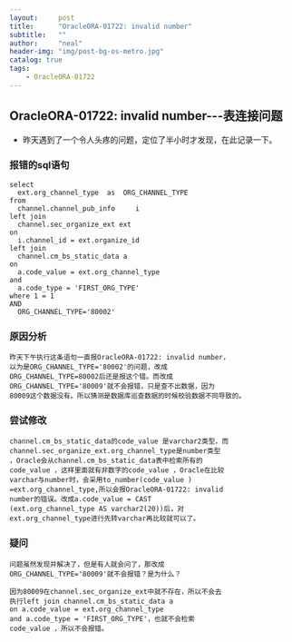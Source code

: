 ```yaml
---
layout:     post
title:      "OracleORA-01722: invalid number" 
subtitle:   ""
author:     "neal"
header-img: "img/post-bg-os-metro.jpg"
catalog: true
tags:
    - OracleORA-01722
---
```


## OracleORA-01722: invalid number---表连接问题 ##
- 昨天遇到了一个令人头疼的问题，定位了半小时才发现，在此记录一下。


### 报错的sql语句 ###

	select 
	  ext.org_channel_type  as  ORG_CHANNEL_TYPE
	from 
      channel.channel_pub_info     i
	left join 
      channel.sec_organize_ext ext
	on 
      i.channel_id = ext.organize_id
	left join 
      channel.cm_bs_static_data a
	on 
      a.code_value = ext.org_channel_type
	and 
      a.code_type = 'FIRST_ORG_TYPE'
	where 1 = 1
	AND 
      ORG_CHANNEL_TYPE='80002' 


### 原因分析 ###

	昨天下午执行这条语句一直报OracleORA-01722: invalid number，
	以为是ORG_CHANNEL_TYPE='80002'的问题，改成
	ORG_CHANNEL_TYPE=80002后还是报这个错。而改成
	ORG_CHANNEL_TYPE='80009'就不会报错，只是查不出数据，因为
	80009这个数据没有。所以猜测是数据库巡查数据的时候校验数据不同导致的。

### 尝试修改 ###

	channel.cm_bs_static_data的code_value 是varchar2类型，而
	channel.sec_organize_ext.org_channel_type是number类型
	，Oracle会从channel.cm_bs_static_data表中检索所有的
	code_value ，这样里面就有非数字的code_value ，Oracle在比较
	varchar与number时，会采用to_number(code_value )
	=ext.org_channel_type,所以会报OracleORA-01722: invalid 
	number的错误。改成a.code_value = CAST
	(ext.org_channel_type AS varchar2(20))后，对
	ext.org_channel_type进行先转varchar再比较就可以了。

### 疑问 ###

	问题虽然发现并解决了，但是有人就会问了，那改成
	ORG_CHANNEL_TYPE='80009'就不会报错？是为什么？

	因为80009在channel.sec_organize_ext中就不存在，所以不会去
	执行left join channel.cm_bs_static_data a
	on a.code_value = ext.org_channel_type
	and a.code_type = 'FIRST_ORG_TYPE'，也就不会检索
	code_value ，所以不会报错。
